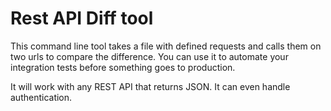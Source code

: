 # Rest API Diff tool

This command line tool takes a file with defined requests and calls them on two
urls to compare the difference. You can use it to automate your integration tests
before something goes to production.

It will work with any REST API that returns JSON. It can even handle authentication.
